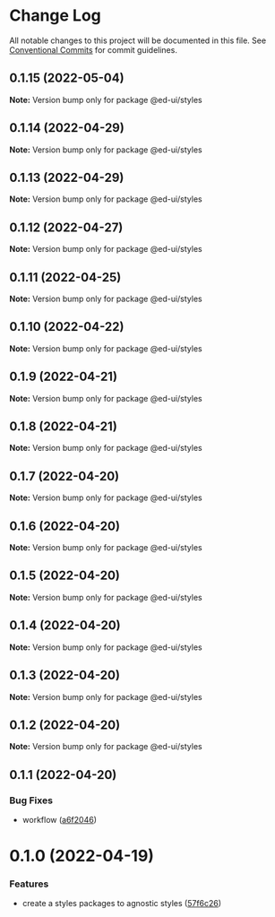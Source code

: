 # Change Log

All notable changes to this project will be documented in this file.
See [Conventional Commits](https://conventionalcommits.org) for commit guidelines.

## 0.1.15 (2022-05-04)

**Note:** Version bump only for package @ed-ui/styles





## 0.1.14 (2022-04-29)

**Note:** Version bump only for package @ed-ui/styles





## 0.1.13 (2022-04-29)

**Note:** Version bump only for package @ed-ui/styles





## 0.1.12 (2022-04-27)

**Note:** Version bump only for package @ed-ui/styles





## 0.1.11 (2022-04-25)

**Note:** Version bump only for package @ed-ui/styles





## 0.1.10 (2022-04-22)

**Note:** Version bump only for package @ed-ui/styles





## 0.1.9 (2022-04-21)

**Note:** Version bump only for package @ed-ui/styles





## 0.1.8 (2022-04-21)

**Note:** Version bump only for package @ed-ui/styles





## 0.1.7 (2022-04-20)

**Note:** Version bump only for package @ed-ui/styles





## 0.1.6 (2022-04-20)

**Note:** Version bump only for package @ed-ui/styles





## 0.1.5 (2022-04-20)

**Note:** Version bump only for package @ed-ui/styles





## 0.1.4 (2022-04-20)

**Note:** Version bump only for package @ed-ui/styles





## 0.1.3 (2022-04-20)

**Note:** Version bump only for package @ed-ui/styles





## 0.1.2 (2022-04-20)

**Note:** Version bump only for package @ed-ui/styles





## 0.1.1 (2022-04-20)


### Bug Fixes

* workflow ([a6f2046](https://github.com/estartando-devs/ed-ui/commit/a6f20466101f7445335f4845f76df9c9bcd68947))





# 0.1.0 (2022-04-19)


### Features

* create a styles packages to agnostic styles ([57f6c26](https://github.com/estartando-devs/ed-ui/commit/57f6c26b49993a98cc793b97c7fb4fec982b4c33))
